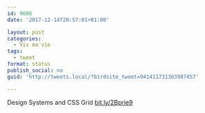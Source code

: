 ```yaml
---
id: 9696
date: '2017-12-14T20:57:01+01:00'

layout: post
categories:
  - Vis ma vie
tags:
  - tweet
format: status
publish_social: no
guid: 'http://tweets.local/?birdsite_tweet=941411731363987457'

---
```


Design Systems and CSS Grid [bit.ly/2Bprie9](http://bit.ly/2Bprie9)